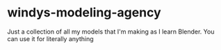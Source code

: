 # windys-modeling-agency
Just a collection of all my models that I'm making as I learn Blender. You can use it for literally anything
